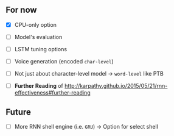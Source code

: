 ## For now

* [x] CPU-only option

* [ ] Model's evaluation

* [ ] LSTM tuning options

* [ ] Voice generation (encoded `char-level`)

* [ ] Not just about character-level model -> `word-level` like PTB

* [ ] **Further Reading** of http://karpathy.github.io/2015/05/21/rnn-effectiveness#further-reading


## Future

* [ ] More RNN shell engine (i.e. `GRU`) -> Option for select shell
